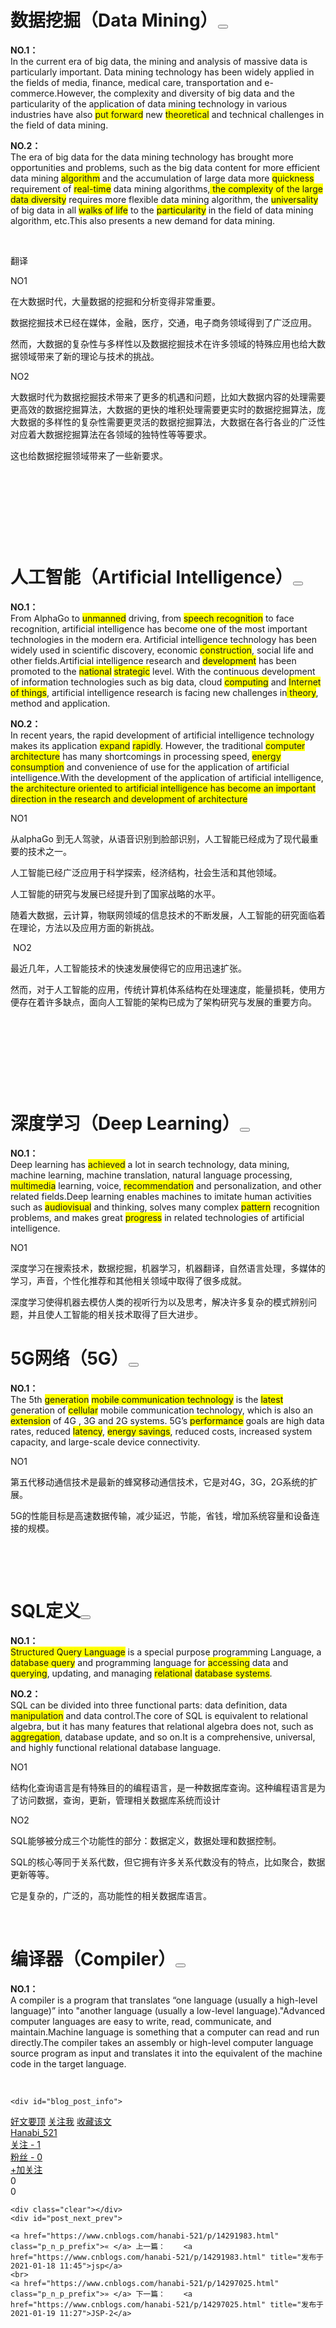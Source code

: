 <div class="postBody">
                <div id="cnblogs_post_body" class="blogpost-body blogpost-body-html">
<h1>数据挖掘（Data Mining）<button class="cnblogs-toc-button" title="显示目录导航" aria-expanded="false"></button></h1>
<p><strong>NO.1：</strong><br> In the current era of big data, the mining and analysis of massive data is particularly important. Data mining
 technology has been widely applied in the fields of media, finance, 
medical care, transportation and e-commerce.However, the complexity and 
diversity of big data and the particularity of the application of data 
mining technology in various industries have also <span style="background-color: rgba(255, 255, 0, 1)">put forward</span> new 
<span style="background-color: rgba(255, 255, 0, 1)">theoretical</span> and technical challenges in the field of data mining.</p>
<p><strong>NO.2：</strong><br> The era of big data for the data mining 
technology has brought more opportunities and problems, such as the big 
data content for more efficient data mining <span style="background-color: rgba(255, 255, 0, 1)">algorithm</span> and the 
accumulation of large data more <span style="background-color: rgba(255, 255, 0, 1)">quickness</span> requirement of <span style="background-color: rgba(255, 255, 0, 1)">real-time</span> data 
mining algorithms,<span style="background-color: rgba(255, 255, 0, 1)"> the complexity of the large data diversity</span> requires 
more flexible data mining algorithm, the <span style="background-color: rgba(255, 255, 0, 1)">universality</span> of big data in all
 <span style="background-color: rgba(255, 255, 0, 1)">walks of life</span> to the <span style="background-color: rgba(255, 255, 0, 1)">particularity</span> in the field of data mining 
algorithm, etc.This also presents a new demand for data mining.</p>
<p>&nbsp;</p>
<p>翻译</p>
<p>NO1</p>
<p>在大数据时代，大量数据的挖掘和分析变得非常重要。</p>
<p>数据挖掘技术已经在媒体，金融，医疗，交通，电子商务领域得到了广泛应用。</p>
<p>然而，大数据的复杂性与多样性以及数据挖掘技术在许多领域的特殊应用也给大数据领域带来了新的理论与技术的挑战。</p>
<p>NO2</p>
<p>大数据时代为数据挖掘技术带来了更多的机遇和问题，比如大数据内容的处理需要更高效的数据挖掘算法，大数据的更快的堆积处理需要更实时的数据挖掘算法，庞大数据的多样性的复杂性需要更灵活的数据挖掘算法，大数据在各行各业的广泛性对应着大数据挖掘算法在各领域的独特性等等要求。</p>
<p>这也给数据挖掘领域带来了一些新要求。</p>
<p>&nbsp;</p>
<p>&nbsp;</p>
<p>&nbsp;</p>
<p>&nbsp;</p>
<h1><a name="t2" rel="noopener"></a><a name="t2" rel="noopener"></a>人工智能（Artificial Intelligence）<button class="cnblogs-toc-button" title="显示目录导航" aria-expanded="false"></button></h1>
<p><strong>NO.1：</strong><br> From AlphaGo to <span style="background-color: rgba(255, 255, 0, 1)">unmanned</span> driving, from <span style="background-color: rgba(255, 255, 0, 1)">speech recognition</span> to face recognition, artificial intelligence
 has become one of the most important technologies in the modern era. 
Artificial intelligence technology has been widely used in scientific 
discovery, economic <span style="background-color: rgba(255, 255, 0, 1)">construction</span>, social life and other 
fields.Artificial intelligence research and <span style="background-color: rgba(255, 255, 0, 1)">development</span> has been 
promoted to the <span style="background-color: rgba(255, 255, 0, 1)">national</span> <span style="background-color: rgba(255, 255, 0, 1)">strategic</span> level. With the continuous 
development of information technologies such as big data, cloud <span style="background-color: rgba(255, 255, 0, 1)">computing</span> and <span style="background-color: rgba(255, 255, 0, 1)">Internet of things</span>, artificial intelligence research is facing new challenges in<span style="background-color: rgba(255, 255, 0, 1)"> theory</span>, method and application.</p>
<p><strong>NO.2：</strong><br> In recent years, the rapid development of 
artificial intelligence technology makes its application <span style="background-color: rgba(255, 255, 0, 1)">expand</span> <span style="background-color: rgba(255, 255, 0, 1)">rapidly</span>.
 However, the traditional <span style="background-color: rgba(255, 255, 0, 1)">computer architecture</span> has many shortcomings in processing speed,
 <span style="background-color: rgba(255, 255, 0, 1)">energy consumption</span> and convenience of use for the application of 
artificial intelligence.With the development of the application of 
artificial intelligence, <span style="background-color: rgba(255, 255, 0, 1)">the architecture oriented to artificial 
intelligence has become an important direction in the research and 
development of architecture</span></p>
<p>NO1</p>
<p>从alphaGo 到无人驾驶，从语音识别到脸部识别，人工智能已经成为了现代最重要的技术之一。</p>
<p>人工智能已经广泛应用于科学探索，经济结构，社会生活和其他领域。</p>
<p>人工智能的研究与发展已经提升到了国家战略的水平。</p>
<p>随着大数据，云计算，物联网领域的信息技术的不断发展，人工智能的研究面临着在理论，方法以及应用方面的新挑战。</p>
<p>&nbsp;NO2</p>
<p>最近几年，人工智能技术的快速发展使得它的应用迅速扩张。</p>
<p>然而，对于人工智能的应用，传统计算机体系结构在处理速度，能量损耗，使用方便存在着许多缺点，面向人工智能的架构已成为了架构研究与发展的重要方向。</p>
<p>&nbsp;</p>
<p>&nbsp;</p>
<p>&nbsp;</p>
<p>&nbsp;</p>
<h1><a name="t3" rel="noopener"></a><a name="t3" rel="noopener"></a>深度学习（Deep Learning）<button class="cnblogs-toc-button" title="显示目录导航" aria-expanded="false"></button></h1>
<p><strong>NO.1：</strong><br> Deep learning has <span style="background-color: rgba(255, 255, 0, 1)">achieved</span> a lot in search technology, data mining, machine learning, machine translation, natural language processing, <span style="background-color: rgba(255, 255, 0, 1)">multimedia</span> learning,
 voice, <span style="background-color: rgba(255, 255, 0, 1)">recommendation</span> and personalization, and other related 
fields.Deep learning enables machines to imitate human activities such 
as <span style="background-color: rgba(255, 255, 0, 1)">audiovisual</span> and thinking, solves many complex <span style="background-color: rgba(255, 255, 0, 1)">pattern</span> recognition 
problems, and makes great <span style="background-color: rgba(255, 255, 0, 1)">progress</span> in related technologies of artificial
 intelligence.</p>
<p>NO1</p>
<p>深度学习在搜索技术，数据挖掘，机器学习，机器翻译，自然语言处理，多媒体的学习，声音，个性化推荐和其他相关领域中取得了很多成就。</p>
<p>深度学习使得机器去模仿人类的视听行为以及思考，解决许多复杂的模式辨别问题，并且使人工智能的相关技术取得了巨大进步。</p>
<h1><a name="t4" rel="noopener"></a><a name="t4" rel="noopener"></a>5G网络（5G）<button class="cnblogs-toc-button" title="显示目录导航" aria-expanded="false"></button></h1>
<p><strong>NO.1：</strong><br> The 5th <span style="background-color: rgba(255, 255, 0, 1)">generation</span> <span style="background-color: rgba(255, 255, 0, 1)">mobile communication technology</span> is the <span style="background-color: rgba(255, 255, 0, 1)">latest</span> generation of <span style="background-color: rgba(255, 255, 0, 1)">cellular</span> mobile communication technology,
 which is also an <span style="background-color: rgba(255, 255, 0, 1)">extension</span> of 4G , 3G and 2G systems. 5G’s <span style="background-color: rgba(255, 255, 0, 1)">performance</span> 
goals are high data rates, reduced <span style="background-color: rgba(255, 255, 0, 1)">latency</span>, <span style="background-color: rgba(255, 255, 0, 1)">energy savings</span>, reduced 
costs, increased system capacity, and large-scale device connectivity.</p>
<p>NO1</p>
<p>第五代移动通信技术是最新的蜂窝移动通信技术，它是对4G，3G，2G系统的扩展。</p>
<p>5G的性能目标是高速数据传输，减少延迟，节能，省钱，增加系统容量和设备连接的规模。</p>
<p>&nbsp;</p>
<p>&nbsp;</p>
<h1><a name="t5" rel="noopener"></a><a name="t5" rel="noopener"></a>SQL定义<button class="cnblogs-toc-button" title="显示目录导航" aria-expanded="false"></button></h1>
<p><strong>NO.1：</strong><br> <span style="background-color: rgba(255, 255, 0, 1)">Structured Query Language</span> is a
 special purpose programming Language, a <span style="background-color: rgba(255, 255, 0, 1)">database query</span> and programming 
language for <span style="background-color: rgba(255, 255, 0, 1)">accessing</span> data and <span style="background-color: rgba(255, 255, 0, 1)">querying</span>, updating, and managing 
<span style="background-color: rgba(255, 255, 0, 1)">relational</span> <span style="background-color: rgba(255, 255, 0, 1)">database systems</span>.</p>
<p><strong>NO.2：</strong><br> SQL can be divided into three functional 
parts: data definition, data <span style="background-color: rgba(255, 255, 0, 1)">manipulation</span> and data control.The core of 
SQL is equivalent to relational algebra, but it has many 
features that relational algebra does not, such as <span style="background-color: rgba(255, 255, 0, 1)">aggregation</span>, database
 update, and so on.It is a comprehensive, universal, and highly 
functional relational database language.</p>
<p>NO1</p>
<p>结构化查询语言是有特殊目的的编程语言，是一种数据库查询。这种编程语言是为了访问数据，查询，更新，管理相关数据库系统而设计</p>
<p>NO2</p>
<p>SQL能够被分成三个功能性的部分：数据定义，数据处理和数据控制。</p>
<p>SQL的核心等同于关系代数，但它拥有许多关系代数没有的特点，比如聚合，数据更新等等。</p>
<p>它是复杂的，广泛的，高功能性的相关数据库语言。</p>
<p>&nbsp;</p>
<h1><a name="t6" rel="noopener"></a><a name="t6" rel="noopener"></a>编译器（Compiler）<button class="cnblogs-toc-button" title="显示目录导航" aria-expanded="false"></button></h1>
<p><strong>NO.1：</strong><br> A compiler is a program that translates 
“one language (usually a high-level language)” into "another language 
(usually a low-level language)."Advanced computer languages are easy to 
write, read, communicate, and maintain.Machine language is something 
that a computer can read and run directly.The compiler takes an assembly
 or high-level computer language source program as input and translates 
it into the equivalent of the machine code in the target language.</p>
<p>&nbsp;</p>
</div>
<div class="clear"></div>
<div id="blog_post_info_block" role="contentinfo">


    <div id="blog_post_info">
<div id="green_channel">
        <a href="javascript:void(0);" id="green_channel_digg" onclick="DiggIt(14295460,cb_blogId,1);green_channel_success(this,'谢谢推荐！');">好文要顶</a>
        <a id="green_channel_follow" onclick="follow('af565a2d-d325-428d-8b2b-08d6e011cefe');" href="javascript:void(0);">关注我</a>
    <a id="green_channel_favorite" onclick="AddToWz(cb_entryId);return false;" href="javascript:void(0);">收藏该文</a>
    <a id="green_channel_weibo" href="javascript:void(0);" title="分享至新浪微博" onclick="ShareToTsina()"><img src="https://common.cnblogs.com/images/icon_weibo_24.png" alt=""></a>
    <a id="green_channel_wechat" href="javascript:void(0);" title="分享至微信" onclick="shareOnWechat()"><img src="https://common.cnblogs.com/images/wechat.png" alt=""></a>
</div>
<div id="author_profile">
    <div id="author_profile_info" class="author_profile_info">
            <a href="https://home.cnblogs.com/u/hanabi-521/" target="_blank"><img src="https://pic.cnblogs.com/face/1698402/20190613224629.png" class="author_avatar" alt=""></a>
        <div id="author_profile_detail" class="author_profile_info">
            <a href="https://home.cnblogs.com/u/hanabi-521/">Hanabi_521</a><br>
            <a href="https://home.cnblogs.com/u/hanabi-521/followees/">关注 - 1</a><br>
            <a href="https://home.cnblogs.com/u/hanabi-521/followers/">粉丝 - 0</a>
        </div>
    </div>
    <div class="clear"></div>
    <div id="author_profile_honor"></div>
    <div id="author_profile_follow">
                <a href="javascript:void(0);" onclick="follow('af565a2d-d325-428d-8b2b-08d6e011cefe');return false;">+加关注</a>
    </div>
</div>
<div id="div_digg">
    <div class="diggit" onclick="votePost(14295460,'Digg')">
        <span class="diggnum" id="digg_count">0</span>
    </div>
    <div class="buryit" onclick="votePost(14295460,'Bury')">
        <span class="burynum" id="bury_count">0</span>
    </div>
    <div class="clear"></div>
    <div class="diggword" id="digg_tips">
    </div>
</div>

<script type="text/javascript">
    currentDiggType = 0;
</script></div>
    <div class="clear"></div>
    <div id="post_next_prev">

    <a href="https://www.cnblogs.com/hanabi-521/p/14291983.html" class="p_n_p_prefix">« </a> 上一篇：    <a href="https://www.cnblogs.com/hanabi-521/p/14291983.html" title="发布于 2021-01-18 11:45">jsp</a>
    <br>
    <a href="https://www.cnblogs.com/hanabi-521/p/14297025.html" class="p_n_p_prefix">» </a> 下一篇：    <a href="https://www.cnblogs.com/hanabi-521/p/14297025.html" title="发布于 2021-01-19 11:27">JSP-2</a>

</div>
</div>
            </div>
